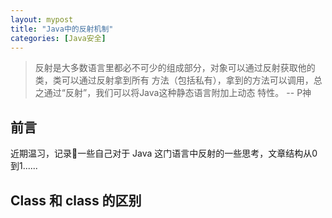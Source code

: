 ```yaml
---
layout: mypost
title: "Java中的反射机制"
categories: [Java安全]
---
```


> 反射是⼤多数语⾔⾥都必不可少的组成部分，对象可以通过反射获取他的类，类可以通过反射拿到所有
⽅法（包括私有），拿到的⽅法可以调⽤，总之通过“反射”，我们可以将Java这种静态语⾔附加上动态
特性。 -- P神

## 前言

近期温习，记录📝一些自己对于 Java 这门语言中反射的一些思考，文章结构从0到1......

## Class 和 class 的区别


